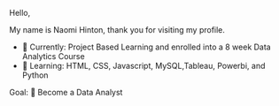Hello, 

My name is Naomi Hinton, thank you for visiting my profile.

- 🔭 Currently: Project Based Learning and enrolled into a 8 week Data Analytics Course
- 🌱 Learning: HTML, CSS, Javascript, MySQL,Tableau, Powerbi, and Python

Goal: 🏅 Become a Data Analyst

